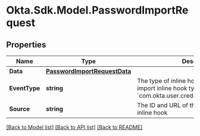 # Okta.Sdk.Model.PasswordImportRequest

## Properties

Name | Type | Description | Notes
------------ | ------------- | ------------- | -------------
**Data** | [**PasswordImportRequestData**](PasswordImportRequestData.md) |  | [optional] 
**EventType** | **string** | The type of inline hook. The password import inline hook type is &#x60;com.okta.user.credential.password.import&#x60;. | [optional] 
**Source** | **string** | The ID and URL of the password import inline hook | [optional] 

[[Back to Model list]](../README.md#documentation-for-models) [[Back to API list]](../README.md#documentation-for-api-endpoints) [[Back to README]](../README.md)

